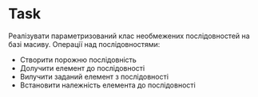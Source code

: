 # Task
Реалізувати параметризований клас необмежених послідовностей на базі масиву. Операції над послідовностями:

- Створити порожню послідовність
- Долучити елемент до послідовності
- Вилучити заданий елемент з  послідовності
- Встановити належність елемента до послідовності
